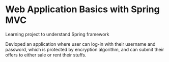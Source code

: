 # Web Application Basics with Spring MVC
Learning project to understand Spring framework

Devloped an application where user can log-in with their username and password, which is protected by encryption algorithm, and can submit their offers to either sale or rent their stuffs.
